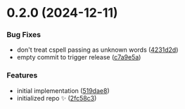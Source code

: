 # 0.2.0 (2024-12-11)

### Bug Fixes

- don't treat cspell passing as unknown words ([4231d2d](https://github.com/JoshuaKGoldberg/cspell-populate-words/commit/4231d2da3a56127a26ebbd9e2e208ca56cb75a68))
- empty commit to trigger release ([c7a9e5a](https://github.com/JoshuaKGoldberg/cspell-populate-words/commit/c7a9e5a4093794a169d25c30669ac9b85a5c426d))

### Features

- initial implementation ([519dae8](https://github.com/JoshuaKGoldberg/cspell-populate-words/commit/519dae8f563bfb57a79068983ee79295185508ea))
- initialized repo ✨ ([2fc58c3](https://github.com/JoshuaKGoldberg/cspell-populate-words/commit/2fc58c34b45af39f406b914cc4a71a1256e136e0))
